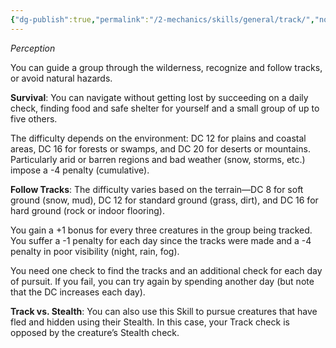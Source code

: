 ```yaml
---
{"dg-publish":true,"permalink":"/2-mechanics/skills/general/track/","noteIcon":""}
---
```


*Perception*

You can guide a group through the wilderness, recognize and follow tracks, or avoid natural hazards.

**Survival**: You can navigate without getting lost by succeeding on a daily check, finding food and safe shelter for yourself and a small group of up to five others.

The difficulty depends on the environment: DC 12 for plains and coastal areas, DC 16 for forests or swamps, and DC 20 for deserts or mountains. Particularly arid or barren regions and bad weather (snow, storms, etc.) impose a -4 penalty (cumulative).

**Follow Tracks**: The difficulty varies based on the terrain—DC 8 for soft ground (snow, mud), DC 12 for standard ground (grass, dirt), and DC 16 for hard ground (rock or indoor flooring).

You gain a +1 bonus for every three creatures in the group being tracked. You suffer a -1 penalty for each day since the tracks were made and a -4 penalty in poor visibility (night, rain, fog).

You need one check to find the tracks and an additional check for each day of pursuit. If you fail, you can try again by spending another day (but note that the DC increases each day).

**Track vs. Stealth**: You can also use this Skill to pursue creatures that have fled and hidden using their Stealth. In this case, your Track check is opposed by the creature’s Stealth check.